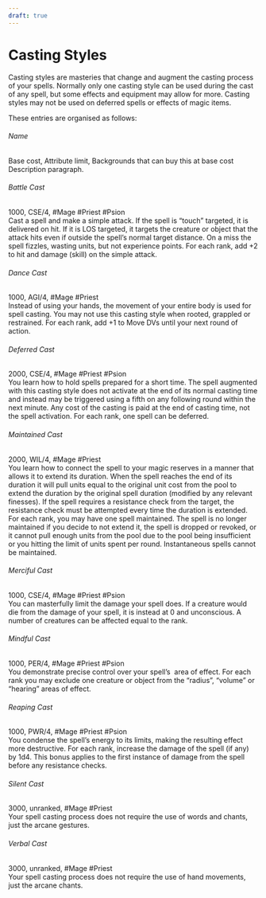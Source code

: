 ```yaml
---
draft: true
---
```


# Casting Styles
Casting styles are masteries that change and augment the casting process of your spells. Normally only one casting style can be used during the cast of any spell, but some effects and equipment may allow for more. Casting styles may not be used on deferred spells or effects of magic items.

These entries are organised as follows:
###### Name
Base cost, Attribute limit, Backgrounds that can buy this at base cost  
Description paragraph.
###### Battle Cast
1000, CSE/4, #Mage #Priest #Psion  
Cast a spell and make a simple attack. If the spell is “touch” targeted, it is delivered on hit. If it is LOS targeted, it targets the creature or object that the attack hits even if outside the spell’s normal target distance. On a miss the spell fizzles, wasting units, but not experience points. For each rank, add +2 to hit and damage (skill) on the simple attack.
###### Dance Cast
1000, AGI/4, #Mage #Priest   
Instead of using your hands, the movement of your entire body is used for spell casting. You may not use this casting style when rooted, grappled or restrained. For each rank, add +1 to Move DVs until your next round of action.
###### Deferred Cast
2000, CSE/4, #Mage #Priest #Psion   
You learn how to hold spells prepared for a short time. The spell augmented with this casting style does not activate at the end of its normal casting time and instead may be triggered using a fifth on any following round within the next minute. Any cost of the casting is paid at the end of casting time, not the spell activation. For each rank, one spell can be deferred.
###### Maintained Cast
2000, WIL/4, #Mage #Priest    
You learn how to connect the spell to your magic reserves in a manner that allows it to extend its duration. When the spell reaches the end of its duration it will pull units equal to the original unit cost from the pool to extend the duration by the original spell duration (modified by any relevant finesses). If the spell requires a resistance check from the target, the resistance check must be attempted every time the duration is extended. For each rank, you may have one spell maintained. The spell is no longer maintained if you decide to not extend it, the spell is dropped or revoked, or it cannot pull enough units from the pool due to the pool being insufficient or you hitting the limit of units spent per round. Instantaneous spells cannot be maintained.
###### Merciful Cast
1000, CSE/4, #Mage #Priest #Psion    
You can masterfully limit the damage your spell does. If a creature would die from the damage of your spell, it is instead at 0 and unconscious. A number of creatures can be affected equal to the rank.
###### Mindful Cast
1000, PER/4, #Mage #Priest #Psion    
You demonstrate precise control over your spell’s  area of effect. For each rank you may exclude one creature or object from the “radius”, “volume” or “hearing” areas of effect.
###### Reaping Cast
1000, PWR/4, #Mage #Priest #Psion    
You condense the spell’s energy to its limits, making the resulting effect more destructive. For each rank, increase the damage of the spell (if any) by 1d4. This bonus applies to the first instance of damage from the spell before any resistance checks.
###### Silent Cast
3000, unranked, #Mage #Priest    
Your spell casting process does not require the use of words and chants, just the arcane gestures.
###### Verbal Cast
3000, unranked, #Mage #Priest    
Your spell casting process does not require the use of hand movements, just the arcane chants.